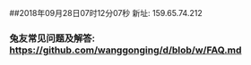 ##2018年09月28日07时12分07秒 新址: 159.65.74.212
### 兔友常见问题及解答: https://github.com/wanggonging/d/blob/w/FAQ.md
